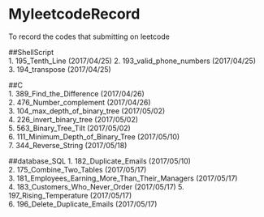 # MyleetcodeRecord
To record the codes that submitting on leetcode  

##ShellScript  
	1. 195_Tenth_Line (2017/04/25)
	2. 193_valid_phone_numbers (2017/04/25)  
	3. 194_transpose (2017/04/25)  
  
##C  
	1. 389_Find_the_Difference (2017/04/26)  
	2. 476_Number_complement (2017/04/26)  
	3. 104_max_depth_of_binary_tree (2017/05/02)   
	4. 226_invert_binary_tree (2017/05/02)   
	5. 563_Binary_Tree_Tilt (2017/05/02)  
	6. 111_Minimum_Depth_of_Binary_Tree (2017/05/10)  
	7. 344_Reverse_String (2017/05/18)

##database_SQL
	1. 182_Duplicate_Emails (2017/05/10)  
	2. 175_Combine_Two_Tables (2017/05/17)  
	3. 181_Employees_Earning_More_Than_Their_Managers (2017/05/17)   
	4. 183_Customers_Who_Never_Order (2017/05/17) 
	5. 197_Rising_Temperature (2017/05/17)  
	6. 196_Delete_Duplicate_Emails (2017/05/17)



